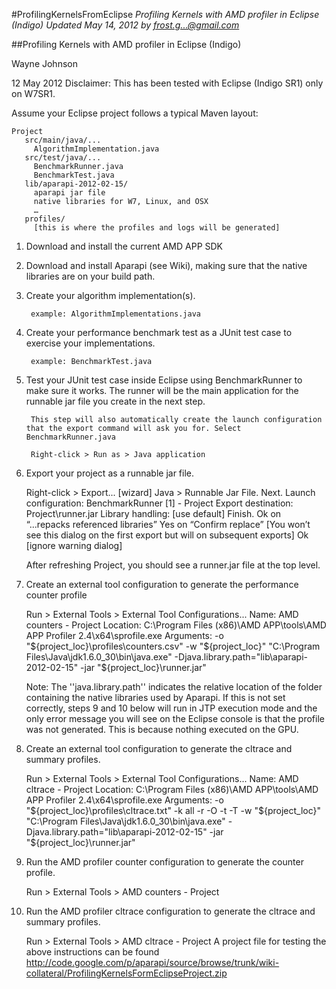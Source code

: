#ProfilingKernelsFromEclipse
*Profiling Kernels with AMD profiler in Eclipse (Indigo) Updated May 14, 2012 by frost.g...@gmail.com*

##Profiling Kernels with AMD profiler in Eclipse (Indigo)

Wayne Johnson

12 May 2012
Disclaimer: This has been tested with Eclipse (Indigo SR1) only on W7SR1.

Assume your Eclipse project follows a typical Maven layout:

    Project
       src/main/java/...
         AlgorithmImplementation.java
       src/test/java/...
         BenchmarkRunner.java
         BenchmarkTest.java
       lib/aparapi-2012-02-15/
         aparapi jar file
         native libraries for W7, Linux, and OSX
         …
       profiles/
         [this is where the profiles and logs will be generated]

1. Download and install the current AMD APP SDK
2. Download and install Aparapi (see Wiki), making sure that the native libraries are on your build path.
3. Create your algorithm implementation(s).

        example: AlgorithmImplementations.java

4. Create your performance benchmark test as a JUnit test case to exercise your implementations.

        example: BenchmarkTest.java

5. Test your JUnit test case inside Eclipse using BenchmarkRunner to make sure it works. The runner will be the main application for the runnable jar file you create in the next step.

        This step will also automatically create the launch configuration that the export command will ask you for. Select BenchmarkRunner.java

        Right-click > Run as > Java application

6. Export your project as a runnable jar file.

    Right-click > Export...
      [wizard] Java > Runnable Jar File. Next.
        Launch configuration: BenchmarkRunner [1] - Project
        Export destination: Project\runner.jar
        Library handling: [use default]    Finish.
      Ok on “...repacks referenced libraries”
      Yes on “Confirm replace” [You won’t see this dialog on the first export but will on subsequent exports]
      Ok [ignore warning dialog]

    After refreshing Project, you should see a runner.jar file at the top level.

7. Create an external tool configuration to generate the performance counter profile

    Run > External Tools > External Tool Configurations...
      Name: AMD counters - Project
      Location: C:\Program Files (x86)\AMD APP\tools\AMD APP Profiler 2.4\x64\sprofile.exe
      Arguments:
       -o "${project_loc}\profiles\counters.csv"
       -w "${project_loc}"
       "C:\Program Files\Java\jdk1.6.0_30\bin\java.exe"
       -Djava.library.path="lib\aparapi-2012-02-15"
       -jar "${project_loc}\runner.jar"


    Note: The ''java.library.path'' indicates the relative location of the folder containing the native libraries used by Aparapi. If this is not set correctly, steps 9 and 10 below will run in JTP execution mode and the only error message you will see on the Eclipse console is that the profile was not generated. This is because nothing executed on the GPU.

8. Create an external tool configuration to generate the cltrace and summary profiles.

     Run > External Tools > External Tool Configurations...
       Name: AMD cltrace - Project
       Location: C:\Program Files (x86)\AMD APP\tools\AMD APP Profiler 2.4\x64\sprofile.exe
       Arguments:
        -o "${project_loc}\profiles\cltrace.txt" -k all -r -O -t -T
        -w "${project_loc}"
        "C:\Program Files\Java\jdk1.6.0_30\bin\java.exe"
        -Djava.library.path="lib\aparapi-2012-02-15"
        -jar "${project_loc}\runner.jar"


9. Run the AMD profiler counter configuration to generate the counter profile.

     Run > External Tools > AMD counters - Project


10. Run the AMD profiler cltrace configuration to generate the cltrace and summary profiles.

    Run > External Tools > AMD cltrace - Project
    A project file for testing the above instructions can be found http://code.google.com/p/aparapi/source/browse/trunk/wiki-collateral/ProfilingKernelsFormEclipseProject.zip

